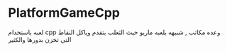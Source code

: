 # PlatformGameCpp
لعبه باستخدام cpp وعده مكاتب , شبيهه بلعبه ماريو حيث الثعلب يتقدم وياكل النقاط التي تخزن بدورها والكثير 
